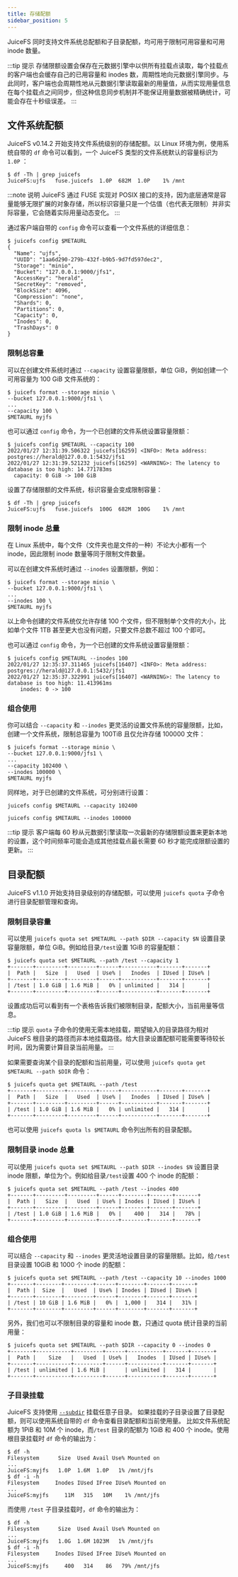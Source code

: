 ```yaml
---
title: 存储配额
sidebar_position: 5
---
```


JuiceFS 同时支持文件系统总配额和子目录配额，均可用于限制可用容量和可用 inode 数量。

:::tip 提示
存储限额设置会保存在元数据引擎中以供所有挂载点读取，每个挂载点的客户端也会缓存自己的已用容量和 inodes 数，周期性地向元数据引擎同步。与此同时，客户端也会周期性地从元数据引擎读取最新的用量值，从而实现用量信息在每个挂载点之间同步，但这种信息同步机制并不能保证用量数据被精确统计，可能会存在十秒级误差。
:::

## 文件系统配额

JuiceFS v0.14.2 开始支持文件系统级别的存储配额。以 Linux 环境为例，使用系统自带的 `df` 命令可以看到，一个 JuiceFS 类型的文件系统默认的容量标识为 `1.0P` ：

```shell
$ df -Th | grep juicefs
JuiceFS:ujfs   fuse.juicefs  1.0P  682M  1.0P    1% /mnt
```

:::note 说明
JuiceFS 通过 FUSE 实现对 POSIX 接口的支持，因为底层通常是容量能够无限扩展的对象存储，所以标识容量只是一个估值（也代表无限制）并非实际容量，它会随着实际用量动态变化。
:::

通过客户端自带的 `config` 命令可以查看一个文件系统的详细信息：

```shell
$ juicefs config $METAURL
{
  "Name": "ujfs",
  "UUID": "1aa6d290-279b-432f-b9b5-9d7fd597dec2",
  "Storage": "minio",
  "Bucket": "127.0.0.1:9000/jfs1",
  "AccessKey": "herald",
  "SecretKey": "removed",
  "BlockSize": 4096,
  "Compression": "none",
  "Shards": 0,
  "Partitions": 0,
  "Capacity": 0,
  "Inodes": 0,
  "TrashDays": 0
}
```

### 限制总容量

可以在创建文件系统时通过 `--capacity` 设置容量限额，单位 GiB，例如创建一个可用容量为 100 GiB 文件系统的：

```shell
$ juicefs format --storage minio \
--bucket 127.0.0.1:9000/jfs1 \
...
--capacity 100 \
$METAURL myjfs
```

也可以通过 `config` 命令，为一个已创建的文件系统设置容量限额：

```shell
$ juicefs config $METAURL --capacity 100
2022/01/27 12:31:39.506322 juicefs[16259] <INFO>: Meta address: postgres://herald@127.0.0.1:5432/jfs1
2022/01/27 12:31:39.521232 juicefs[16259] <WARNING>: The latency to database is too high: 14.771783ms
  capacity: 0 GiB -> 100 GiB
```

设置了存储限额的文件系统，标识容量会变成限制容量：

```shell
$ df -Th | grep juicefs
JuiceFS:ujfs   fuse.juicefs  100G  682M  100G    1% /mnt
```

### 限制 inode 总量

在 Linux 系统中，每个文件（文件夹也是文件的一种）不论大小都有一个 inode，因此限制 inode 数量等同于限制文件数量。

可以在创建文件系统时通过 `--inodes` 设置限额，例如：

```
$ juicefs format --storage minio \
--bucket 127.0.0.1:9000/jfs1 \
...
--inodes 100 \
$METAURL myjfs
```

以上命令创建的文件系统仅允许存储 100 个文件，但不限制单个文件的大小，比如单个文件 1TB 甚至更大也没有问题，只要文件总数不超过 100 个即可。

也可以通过 `config` 命令，为一个已创建的文件系统设置容量限额：

```shell
$ juicefs config $METAURL --inodes 100
2022/01/27 12:35:37.311465 juicefs[16407] <INFO>: Meta address: postgres://herald@127.0.0.1:5432/jfs1
2022/01/27 12:35:37.322991 juicefs[16407] <WARNING>: The latency to database is too high: 11.413961ms
    inodes: 0 -> 100
```

### 组合使用

你可以结合 `--capacity` 和 `--inodes` 更灵活的设置文件系统的容量限额，比如，创建一个文件系统，限制总容量为 100TiB 且仅允许存储 100000 文件：

```shell
$ juicefs format --storage minio \
--bucket 127.0.0.1:9000/jfs1 \
...
--capacity 102400 \
--inodes 100000 \
$METAURL myjfs
```

同样地，对于已创建的文件系统，可分别进行设置：

```shell
juicefs config $METAURL --capacity 102400
```

```shell
juicefs config $METAURL --inodes 100000
```

:::tip 提示
客户端每 60 秒从元数据引擎读取一次最新的存储限额设置来更新本地的设置，这个时间频率可能会造成其他挂载点最长需要 60 秒才能完成限额设置的更新。
:::

## 目录配额

JuiceFS v1.1.0 开始支持目录级别的存储配额，可以使用 `juicefs quota` 子命令进行目录配额管理和查询。

### 限制目录容量

可以使用 `juicefs quota set $METAURL --path $DIR --capacity $N` 设置目录容量限额，单位 GiB。例如给目录`/test`设置 1GiB 的容量配额：

```shell
$ juicefs quota set $METAURL --path /test --capacity 1
+-------+---------+---------+------+-----------+-------+-------+
|  Path |   Size  |   Used  | Use% |   Inodes  | IUsed | IUse% |
+-------+---------+---------+------+-----------+-------+-------+
| /test | 1.0 GiB | 1.6 MiB |   0% | unlimited |   314 |       |
+-------+---------+---------+------+-----------+-------+-------+
```

设置成功后可以看到有一个表格告诉我们被限制目录，配额大小，当前用量等信息。

:::tip 提示
`quota` 子命令的使用无需本地挂载，期望输入的目录路径为相对 JuiceFS 根目录的路径而非本地挂载路径。给大目录设置配额可能需要等待较长时间，因为需要计算目录当前用量。
:::

如果需要查询某个目录的配额和当前用量，可以使用 `juicefs quota get $METAURL --path $DIR` 命令：

```shell
$ juicefs quota get $METAURL --path /test
+-------+---------+---------+------+-----------+-------+-------+
|  Path |   Size  |   Used  | Use% |   Inodes  | IUsed | IUse% |
+-------+---------+---------+------+-----------+-------+-------+
| /test | 1.0 GiB | 1.6 MiB |   0% | unlimited |   314 |       |
+-------+---------+---------+------+-----------+-------+-------+
```

也可以使用 `juicefs quota ls $METAURL` 命令列出所有的目录配额。

### 限制目录 inode 总量

可以使用 `juicefs quota set $METAURL --path $DIR --inodes $N` 设置目录 inode 限额，单位为个。例如给目录`/test`设置 400 个 inode 的配额：

```shell
$ juicefs quota set $METAURL --path /test --inodes 400
+-------+---------+---------+------+--------+-------+-------+
|  Path |   Size  |   Used  | Use% | Inodes | IUsed | IUse% |
+-------+---------+---------+------+--------+-------+-------+
| /test | 1.0 GiB | 1.6 MiB |   0% |    400 |   314 |   78% |
+-------+---------+---------+------+--------+-------+-------+
```

### 组合使用

可以结合 `--capacity` 和 `--inodes` 更灵活地设置目录的容量限额。比如，给`/test`目录设置 10GiB 和 1000 个 inode 的配额：

```shell
$ juicefs quota set $METAURL --path /test --capacity 10 --inodes 1000
+-------+--------+---------+------+--------+-------+-------+
|  Path |  Size  |   Used  | Use% | Inodes | IUsed | IUse% |
+-------+--------+---------+------+--------+-------+-------+
| /test | 10 GiB | 1.6 MiB |   0% |  1,000 |   314 |   31% |
+-------+--------+---------+------+--------+-------+-------+
```

另外，我们也可以不限制目录的容量和 inode 数，只通过 quota 统计目录的当前用量：

```shell
$ juicefs quota set $METAURL --path $DIR --capacity 0 --inodes 0
+-------+-----------+---------+------+-----------+-------+-------+
|  Path |    Size   |   Used  | Use% |   Inodes  | IUsed | IUse% |
+-------+-----------+---------+------+-----------+-------+-------+
| /test | unlimited | 1.6 MiB |      | unlimited |   314 |       |
+-------+-----------+---------+------+-----------+-------+-------+
```

### 子目录挂载

JuiceFS 支持使用 [`--subdir`](../reference/command_reference.md#mount) 挂载任意子目录。
如果挂载的子目录设置了目录配额，则可以使用系统自带的 `df` 命令查看目录配额和当前使用量。
比如文件系统配额为 1PiB 和 10M 个 inode，而`/test` 目录的配额为 1GiB 和 400 个 inode。使用根目录挂载时 `df` 命令的输出为：

```shell
$ df -h
Filesystem      Size  Used Avail Use% Mounted on
...
JuiceFS:myjfs   1.0P  1.6M  1.0P   1% /mnt/jfs
$ df -i -h
Filesystem     Inodes IUsed IFree IUse% Mounted on
...
JuiceFS:myjfs     11M   315   10M    1% /mnt/jfs
```

而使用 `/test` 子目录挂载时，`df` 命令的输出为：

```shell
$ df -h
Filesystem      Size  Used Avail Use% Mounted on
...
JuiceFS:myjfs   1.0G  1.6M 1023M   1% /mnt/jfs
$ df -i -h
Filesystem     Inodes IUsed IFree IUse% Mounted on
...
JuiceFS:myjfs     400   314    86   79% /mnt/jfs
```
